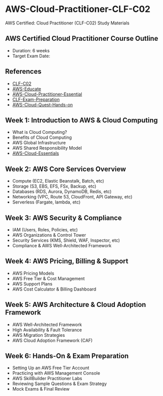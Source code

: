 # AWS-Cloud-Practitioner-CLF-C02
AWS Certified: Cloud Practitioner (CLF-C02) Study Materials

## AWS Certified Cloud Practitioner Course Outline
- Duration: 6 weeks
- Target Exam Date: 

## References 
- [CLF-C02](https://aws.amazon.com/certification/certified-cloud-practitioner/)
- [AWS-Educate](https://aws.amazon.com/education/awseducate/)
- [AWS-Cloud-Practitioner-Essential](https://explore.skillbuilder.aws/learn/courses/134/aws-cloud-practitioner-essentials)
- [CLF-Exam-Preparation](https://skillbuilder.aws/exam-prep/cloud-practitioner)
- [AWS-Cloud-Quest-Hands-on](https://explore.skillbuilder.aws/learn/courses/11458/aws-cloud-quest:-cloud-practitioner)

## Week 1: Introduction to AWS & Cloud Computing
- What is Cloud Computing?
- Benefits of Cloud Computing
- AWS Global Infrastructure
- AWS Shared Responsibility Model
- [AWS-Cloud-Essentials](https://aws.amazon.com/getting-started/cloud-essentials/)

## Week 2: AWS Core Services Overview
- Compute (EC2, Elastic Beanstalk, Batch, etc)
- Storage (S3, EBS, EFS, FSx, Backup, etc)
- Databases (RDS, Aurora, DynamoDB, Redis, etc)
- Networking (VPC, Route 53, CloudFront, API Gateway, etc)
- Serverless (Fargate, lambda, etc)

## Week 3: AWS Security & Compliance
- IAM (Users, Roles, Policies, etc)
- AWS Organizations & Control Tower
- Security Services (KMS, Shield, WAF, Inspector, etc)
- Compliance & AWS Well-Architected Framework

## Week 4: AWS Pricing, Billing & Support
- AWS Pricing Models
- AWS Free Tier & Cost Management
- AWS Support Plans
- AWS Cost Calculator & Billing Dashboard

## Week 5: AWS Architecture & Cloud Adoption Framework
- AWS Well-Architected Framework
- High Availability & Fault Tolerance
- AWS Migration Strategies
- AWS Cloud Adoption Framework (CAF)

## Week 6: Hands-On & Exam Preparation
- Setting Up an AWS Free Tier Account
- Practicing with AWS Management Console
- AWS SkillBuilder Practitioner Labs
- Reviewing Sample Questions & Exam Strategy
- Mock Exams & Final Review
